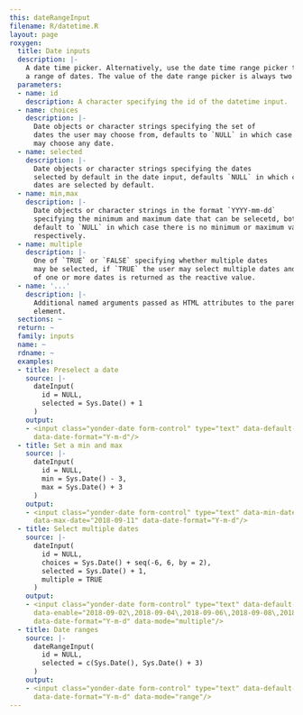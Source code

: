 ```yaml
---
this: dateRangeInput
filename: R/datetime.R
layout: page
roxygen:
  title: Date inputs
  description: |-
    A date time picker. Alternatively, use the date time range picker to select
    a range of dates. The value of the date range picker is always two dates.
  parameters:
  - name: id
    description: A character specifying the id of the datetime input.
  - name: choices
    description: |-
      Date objects or character strings specifying the set of
      dates the user may choose from, defaults to `NULL` in which case the user
      may choose any date.
  - name: selected
    description: |-
      Date objects or character strings specifying the dates
      selected by default in the date input, defaults `NULL` in which case no
      dates are selected by default.
  - name: min,max
    description: |-
      Date objects or character strings in the format `YYYY-mm-dd`
      specifying the minimum and maximum date that can be selecetd, both
      default to `NULL` in which case there is no minimum or maximum value
      respectively.
  - name: multiple
    description: |-
      One of `TRUE` or `FALSE` specifying whether multiple dates
      may be selected, if `TRUE` the user may select multiple dates and a vector
      of one or more dates is returned as the reactive value.
  - name: '...'
    description: |-
      Additional named arguments passed as HTML attributes to the parent
      element.
  sections: ~
  return: ~
  family: inputs
  name: ~
  rdname: ~
  examples:
  - title: Preselect a date
    source: |-
      dateInput(
        id = NULL,
        selected = Sys.Date() + 1
      )
    output:
    - <input class="yonder-date form-control" type="text" data-default-date="2018-09-09"
      data-date-format="Y-m-d"/>
  - title: Set a min and max
    source: |-
      dateInput(
        id = NULL,
        min = Sys.Date() - 3,
        max = Sys.Date() + 3
      )
    output:
    - <input class="yonder-date form-control" type="text" data-min-date="2018-09-05"
      data-max-date="2018-09-11" data-date-format="Y-m-d"/>
  - title: Select multiple dates
    source: |-
      dateInput(
        id = NULL,
        choices = Sys.Date() + seq(-6, 6, by = 2),
        selected = Sys.Date() + 1,
        multiple = TRUE
      )
    output:
    - <input class="yonder-date form-control" type="text" data-default-date="2018-09-09"
      data-enable="2018-09-02\,2018-09-04\,2018-09-06\,2018-09-08\,2018-09-10\,2018-09-12\,2018-09-14"
      data-date-format="Y-m-d" data-mode="multiple"/>
  - title: Date ranges
    source: |-
      dateRangeInput(
        id = NULL,
        selected = c(Sys.Date(), Sys.Date() + 3)
      )
    output:
    - <input class="yonder-date form-control" type="text" data-default-date="2018-09-08\,2018-09-11"
      data-date-format="Y-m-d" data-mode="range"/>
---
```

